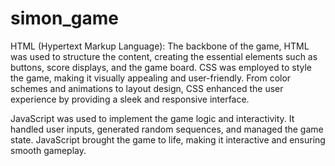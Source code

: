 # simon_game
HTML (Hypertext Markup Language): The backbone of the game, HTML was used to structure the content, creating the essential elements such as buttons, score displays, and the game board. 
CSS was employed to style the game, making it visually appealing and user-friendly. From color schemes and animations to layout design, CSS enhanced the user experience by providing a sleek and responsive interface.

 JavaScript was used to implement the game logic and interactivity. It handled user inputs, generated random sequences, and managed the game state. JavaScript brought the game to life, making it interactive and ensuring smooth gameplay.
